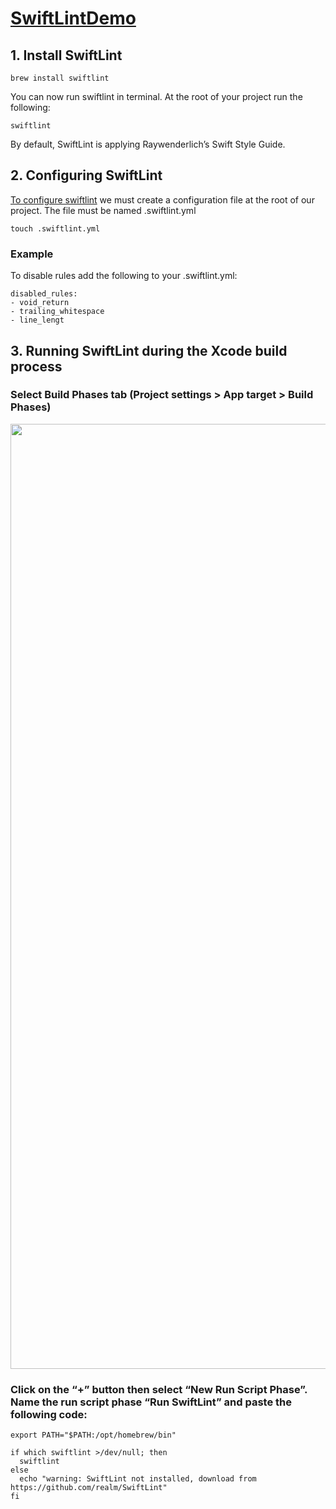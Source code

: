 # [SwiftLintDemo](https://betterprogramming.pub/improving-swift-code-readability-with-swiftlint-a3459e968c4b)

## 1. Install SwiftLint
```
brew install swiftlint
```

You can now run swiftlint in terminal. At the root of your project run the following:
```
swiftlint
```

By default, SwiftLint is applying Raywenderlich’s Swift Style Guide. 

## 2. Configuring SwiftLint
[To configure swiftlint](https://github.com/realm/SwiftLint#configuration) we must create a configuration file at the root of our project. The file must be named .swiftlint.yml
```
touch .swiftlint.yml
```

### Example
To disable rules add the following to your .swiftlint.yml:
```
disabled_rules:
- void_return
- trailing_whitespace
- line_lengt
```

## 3. Running SwiftLint during the Xcode build process
### Select Build Phases tab (Project settings > App target > Build Phases)
<img width="1512" src="https://user-images.githubusercontent.com/47273077/158492192-b39209d4-32a8-4c8e-8303-293af3654048.png">

### Click on the “+” button then select “New Run Script Phase”. Name the run script phase “Run SwiftLint” and paste the following code:
```
export PATH="$PATH:/opt/homebrew/bin"

if which swiftlint >/dev/null; then
  swiftlint
else
  echo "warning: SwiftLint not installed, download from https://github.com/realm/SwiftLint"
fi
```
